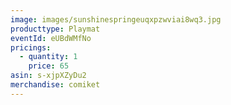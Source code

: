```yaml
---
image: images/sunshinespringeuqxpzwviai8wq3.jpg
producttype: Playmat
eventId: eUBdWMfNo
pricings:
  - quantity: 1
    price: 65
asin: s-xjpXZyDu2
merchandise: comiket
---
```


